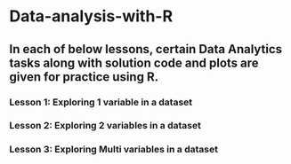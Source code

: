 # Data-analysis-with-R
## In each of below lessons, certain Data Analytics tasks along with solution code and plots are given for practice using R.
### Lesson 1: Exploring 1 variable in a dataset
### Lesson 2: Exploring 2 variables in a dataset
### Lesson 3: Exploring Multi variables in a dataset
